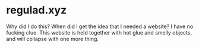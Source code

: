 # regulad.xyz
Why did I do this? When did I get the idea that I needed a website? I have no fucking clue. This website is held together with hot glue and smelly objects, and will collapse with one more thing.